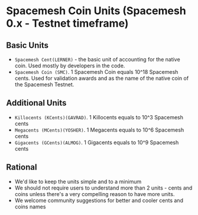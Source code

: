# Spacemesh Coin Units (Spacemesh 0.x - Testnet timeframe)

## Basic Units
- `Spacemesh Cent(LERNER)` - the basic unit of accounting for the native coin. Used mostly by developers in the code.
- `Spacemesh Coin (SMC)`. 1 Spacemesh Coin equals 10^18 Spacemesh cents. Used for validation awards and as the name of the native coin of the Spacemesh Testnet.

## Additional Units
- `Killocents (KCents)(GAVRAD)`. 1 Killocents equals to 10^3 Spacemesh cents
- `Megacents (MCents)(YOSHER)`. 1 Megacents equals to 10^6 Spacemesh cents
- `Gigacents (GCents)(ALMOG)`. 1 Gigacents equals to 10^9 Spacemesh cents

## Rational
- We'd like to keep the units simple and to a minimum
- We should not require users to understand more than 2 units - cents and coins unless there's a very compelling reason to have more units.
- We welcome community suggestions for better and cooler cents and coins names
